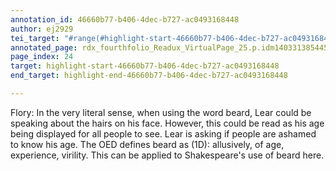 ```yaml
---
annotation_id: 46660b77-b406-4dec-b727-ac0493168448
author: ej2929
tei_target: "#range(#highlight-start-46660b77-b406-4dec-b727-ac0493168448, #highlight-end-46660b77-b406-4dec-b727-ac0493168448)"
annotated_page: rdx_fourthfolio_Readux_VirtualPage_25.p.idm140331385445776
page_index: 24
target: highlight-start-46660b77-b406-4dec-b727-ac0493168448
end_target: highlight-end-46660b77-b406-4dec-b727-ac0493168448

---
```

Flory: In the very literal sense, when using the word beard, Lear could be speaking about the hairs on his face. However, this could be read as his age being displayed for all people to see. Lear is asking if people are ashamed to know his age. The OED defines beard as (1D): allusively, of age, experience, virility. This can be applied to Shakespeare's use of beard here. 